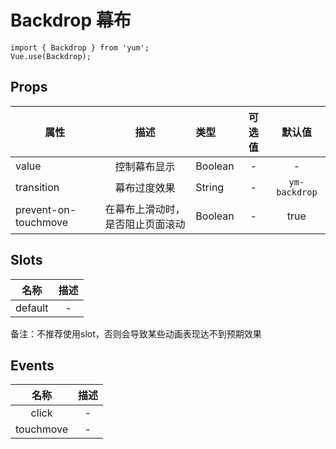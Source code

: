 # Backdrop 幕布

```JS
import { Backdrop } from 'yum';
Vue.use(Backdrop);
```


## Props

| 属性 | 描述 | 类型 | 可选值 | 默认值 |
| - | :-: | :- | :-: | :-: |
| value | 控制幕布显示 | Boolean | - | - |
| transition | 幕布过度效果 | String | - | `ym-backdrop` |
| prevent-on-touchmove | 在幕布上滑动时，是否阻止页面滚动 | Boolean | - | true |


## Slots

| 名称 | 描述 |
| :-: | :-: |
| default | - |

备注：不推荐使用slot，否则会导致某些动画表现达不到预期效果


## Events

| 名称 | 描述 |
| :-: | :-: |
| click | - |
| touchmove | - |
